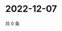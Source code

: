 # 2022-12-07

共 0 条

<!-- BEGIN WEIBO -->
<!-- 最后更新时间 Wed Dec 07 2022 05:12:26 GMT+0800 (China Standard Time) -->

<!-- END WEIBO -->
